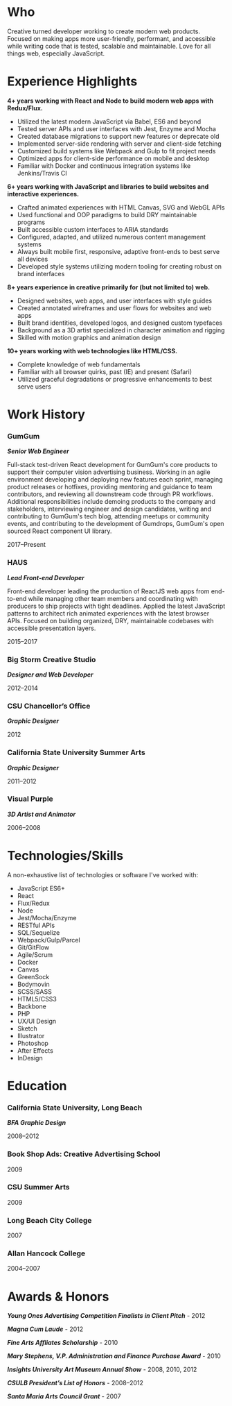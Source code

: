 # Who

Creative turned developer working to create modern web products. Focused on making apps more user-friendly, performant, and accessible while writing code that is tested, scalable and maintainable. Love for all things web, especially JavaScript.

# Experience Highlights

**4+ years working with React and Node to build modern web apps with Redux/Flux.**

-   Utilized the latest modern JavaScript via Babel, ES6 and beyond
-   Tested server APIs and user interfaces with Jest, Enzyme and Mocha
-   Created database migrations to support new features or deprecate old
-   Implemented server-side rendering with server and client-side fetching
-   Customized build systems like Webpack and Gulp to fit project needs
-   Optimized apps for client-side performance on mobile and desktop
-   Familiar with Docker and continuous integration systems like Jenkins/Travis CI

**6+ years working with JavaScript and libraries to build websites and interactive experiences.**

-   Crafted animated experiences with HTML Canvas, SVG and WebGL APIs
-   Used functional and OOP paradigms to build DRY maintainable programs
-   Built accessible custom interfaces to ARIA standards
-   Configured, adapted, and utilized numerous content management systems
-   Always built mobile first, responsive, adaptive front-ends to best serve all devices
-   Developed style systems utilizing modern tooling for creating robust on brand interfaces

**8+ years experience in creative primarily for (but not limited to) web.**

-   Designed websites, web apps, and user interfaces with style guides
-   Created annotated wireframes and user flows for websites and web apps
-   Built brand identities, developed logos, and designed custom typefaces
-   Background as a 3D artist specialized in character animation and rigging
-   Skilled with motion graphics and animation design

**10+ years working with web technologies like HTML/CSS.**

-   Complete knowledge of web fundamentals
-   Familiar with all browser quirks, past (IE) and present (Safari)
-   Utilized graceful degradations or progressive enhancements to best serve users

# Work History

### GumGum

**_Senior Web Engineer_**

Full-stack test-driven React development for GumGum's core products to support their computer vision advertising business. Working in an agile environment developing and deploying new features each sprint, managing product releases or hotfixes, providing mentoring and guidance to team contributors, and reviewing all downstream code through PR workflows. Additional responsibilities include demoing products to the company and stakeholders, interviewing engineer and design candidates, writing and contributing to GumGum's tech blog, attending meetups or community events, and contributing to the development of Gumdrops, GumGum's open sourced React component UI library.

2017–Present

### HAUS

**_Lead Front-end Developer_**

Front-end developer leading the production of ReactJS web apps from end-to-end while managing other team members and coordinating with producers to ship projects with tight deadlines. Applied the latest JavaScript patterns to architect rich animated experiences with the latest browser APIs. Focused on building organized, DRY, maintainable codebases with accessible presentation layers.

2015–2017

### Big Storm Creative Studio

**_Designer and Web Developer_**

2012–2014

### CSU Chancellor’s Office

**_Graphic Designer_**

2012

### California State University Summer Arts

**_Graphic Designer_**

2011–2012

### Visual Purple

**_3D Artist and Animator_**

2006–2008

# Technologies/Skills

A non-exhaustive list of technologies or software I've worked with:

<ul class="two-column">
    <li>JavaScript ES6+</li>
    <li>React</li>
    <li>Flux/Redux</li>
    <li>Node</li>
    <li>Jest/Mocha/Enzyme</li>
    <li>RESTful APIs</li>
    <li>SQL/Sequelize</li>
    <li>Webpack/Gulp/Parcel</li>
    <li>Git/GitFlow</li>
    <li>Agile/Scrum</li>
    <li>Docker</li>
    <li>Canvas</li>
    <li>GreenSock</li>
    <li>Bodymovin</li>
    <li>SCSS/SASS</li>
    <li>HTML5/CSS3</li>
    <li>Backbone</li>
    <li>PHP</li>
    <li>UX/UI Design</li>
    <li>Sketch</li>
    <li>Illustrator</li>
    <li>Photoshop</li>
    <li>After Effects</li>
    <li>InDesign</li>
</ul>

# Education

### California State University, Long Beach

**_BFA Graphic Design_**

2008–2012

### Book Shop Ads: Creative Advertising School

2009

### CSU Summer Arts

2009

### Long Beach City College

2007

### Allan Hancock College

2004–2007

# Awards & Honors

**_Young Ones Advertising Competition Finalists in Client Pitch_** - 2012

**_Magna Cum Laude_** - 2012

**_Fine Arts Affliates Scholarship_** - 2010

**_Mary Stephens, V.P. Administration and Finance Purchase Award_** - 2010

**_Insights University Art Museum Annual Show_** - 2008, 2010, 2012

**_CSULB President’s List of Honors_** - 2008–2012

**_Santa Maria Arts Council Grant_** - 2007
